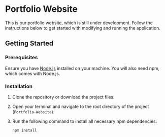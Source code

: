 # Portfolio Website

This is our portfolio website, which is still under development. Follow the instructions below to get started with modifying and running the application.

## Getting Started

### Prerequisites

Ensure you have [Node.js](https://nodejs.org/) installed on your machine. You will also need npm, which comes with Node.js.

### Installation

1. Clone the repository or download the project files.
2. Open your terminal and navigate to the root directory of the project (`Portfolio-Website`).
3. Run the following command to install all necessary npm dependencies:

   ```bash
   npm install
